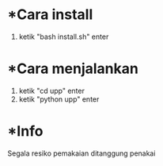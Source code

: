 #  *Cara install

1. ketik "bash install.sh" enter

# *Cara menjalankan

1. ketik "cd upp" enter
2. ketik "python upp" enter

# *Info

Segala resiko pemakaian ditanggung penakai
